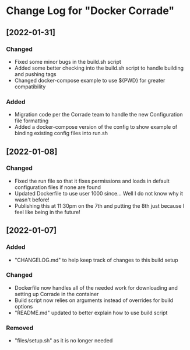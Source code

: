 # Change Log for "Docker Corrade"

## [2022-01-31]
### Changed
- Fixed some minor bugs in the build.sh script
- Added some better checking into the build.sh script to handle building and pushing tags
- Changed docker-compose example to use ${PWD} for greater compatibility
### Added
- Migration code per the Corrade team to handle the new Configuration file formatting
- Added a docker-compose version of the config to show example of binding existing config files into run.sh

## [2022-01-08]
### Changed
- Fixed the run file so that it fixes permissions and loads in default configuration files if none are found
- Updated Dockerfile to use user 1000 since... Well I do not know why it wasn't before!
- Publishing this at 11:30pm on the 7th and putting the 8th just because I feel like being in the future!

## [2022-01-07]
### Added
- "CHANGELOG.md" to help keep track of changes to this build setup
### Changed
- Dockerfile now handles all of the needed work for downloading and setting up Corrade in the container
- Build script now relies on arguments instead of overrides for build options
- "README.md" updated to better explain how to use build script
### Removed
- "files/setup.sh" as it is no longer needed
